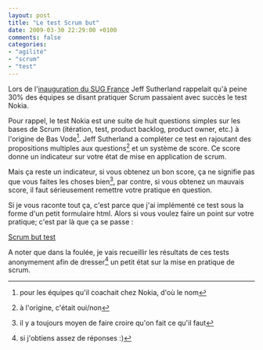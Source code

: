 ```yaml
---
layout: post
title: "Le test Scrum but"
date: 2009-03-30 22:29:00 +0100
comments: false
categories: 
- "agilité"
- "scrum"
- "test"
---
```

Lors de l'[inauguration du SUG France](/index.php?post/2009/03/20/19-mars-2009-Inauguration-du-Scrum-User-Group-France) Jeff Sutherland rappelait qu'à peine 30% des équipes se disant pratiquer Scrum passaient avec succès le test Nokia.

Pour rappel, le test Nokia est une suite de huit questions simples sur les bases de Scrum (itération, test, product backlog, product owner, etc.) à l'origine de Bas Vode[^1]. Jeff Sutherland a compléter ce test en rajoutant des propositions multiples aux questions[^2] et un système de score. Ce score donne un indicateur sur votre état de mise en application de scrum.

Mais ça reste un indicateur, si vous obtenez un bon score, ça ne signifie pas que vous faites les choses bien[^3], par contre, si vous obtenez un mauvais score, il faut sérieusement remettre votre pratique en question.

Si je vous raconte tout ça, c'est parce que j'ai implémenté ce test sous la forme d'un petit formulaire html. Alors si vous voulez faire un point sur votre pratique; c'est par là que ça se passe : 

[Scrum but test](http://antoine.vernois.net/scrumbut)

A noter que dans la foulée, je vais recueillir les résultats de ces tests anonymement afin de dresser[^4] un petit état sur la mise en pratique de scrum.


[^1]: pour les équipes qu'il coachait chez Nokia, d'où le nom
[^2]: à l'origine, c'était oui/non
[^3]: il y a toujours moyen de faire croire qu'on fait ce qu'il faut
[^4]: si j'obtiens assez de réponses :)

